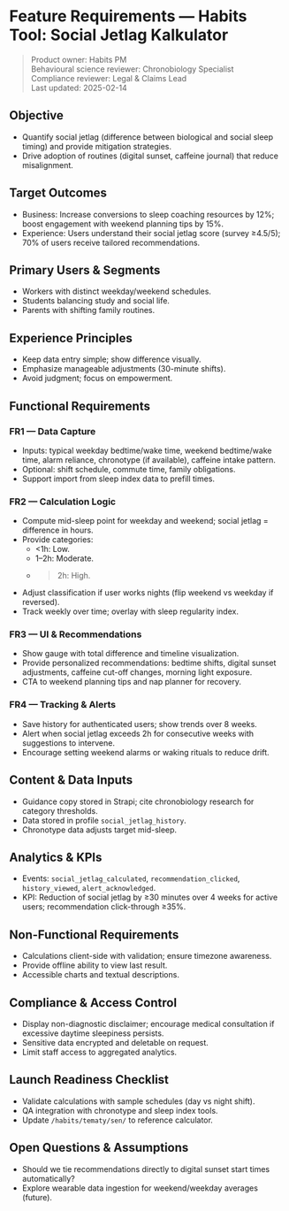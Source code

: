 # Feature Requirements — Habits Tool: Social Jetlag Kalkulator

> Product owner: Habits PM  
> Behavioural science reviewer: Chronobiology Specialist  
> Compliance reviewer: Legal & Claims Lead  
> Last updated: 2025-02-14

## Objective
- Quantify social jetlag (difference between biological and social sleep timing) and provide mitigation strategies.
- Drive adoption of routines (digital sunset, caffeine journal) that reduce misalignment.

## Target Outcomes
- Business: Increase conversions to sleep coaching resources by 12%; boost engagement with weekend planning tips by 15%.
- Experience: Users understand their social jetlag score (survey ≥4.5/5); 70% of users receive tailored recommendations.

## Primary Users & Segments
- Workers with distinct weekday/weekend schedules.
- Students balancing study and social life.
- Parents with shifting family routines.

## Experience Principles
- Keep data entry simple; show difference visually.
- Emphasize manageable adjustments (30-minute shifts).
- Avoid judgment; focus on empowerment.

## Functional Requirements

### FR1 — Data Capture
- Inputs: typical weekday bedtime/wake time, weekend bedtime/wake time, alarm reliance, chronotype (if available), caffeine intake pattern.
- Optional: shift schedule, commute time, family obligations.
- Support import from sleep index data to prefill times.

### FR2 — Calculation Logic
- Compute mid-sleep point for weekday and weekend; social jetlag = difference in hours.
- Provide categories:
    - <1h: Low.
    - 1–2h: Moderate.
    - >2h: High.
- Adjust classification if user works nights (flip weekend vs weekday if reversed).
- Track weekly over time; overlay with sleep regularity index.

### FR3 — UI & Recommendations
- Show gauge with total difference and timeline visualization.
- Provide personalized recommendations: bedtime shifts, digital sunset adjustments, caffeine cut-off changes, morning light exposure.
- CTA to weekend planning tips and nap planner for recovery.

### FR4 — Tracking & Alerts
- Save history for authenticated users; show trends over 8 weeks.
- Alert when social jetlag exceeds 2h for consecutive weeks with suggestions to intervene.
- Encourage setting weekend alarms or waking rituals to reduce drift.

## Content & Data Inputs
- Guidance copy stored in Strapi; cite chronobiology research for category thresholds.
- Data stored in profile `social_jetlag_history`.
- Chronotype data adjusts target mid-sleep.

## Analytics & KPIs
- Events: `social_jetlag_calculated`, `recommendation_clicked`, `history_viewed`, `alert_acknowledged`.
- KPI: Reduction of social jetlag by ≥30 minutes over 4 weeks for active users; recommendation click-through ≥35%.

## Non-Functional Requirements
- Calculations client-side with validation; ensure timezone awareness.
- Provide offline ability to view last result.
- Accessible charts and textual descriptions.

## Compliance & Access Control
- Display non-diagnostic disclaimer; encourage medical consultation if excessive daytime sleepiness persists.
- Sensitive data encrypted and deletable on request.
- Limit staff access to aggregated analytics.

## Launch Readiness Checklist
- Validate calculations with sample schedules (day vs night shift).
- QA integration with chronotype and sleep index tools.
- Update `/habits/tematy/sen/` to reference calculator.

## Open Questions & Assumptions
- Should we tie recommendations directly to digital sunset start times automatically?
- Explore wearable data ingestion for weekend/weekday averages (future).
